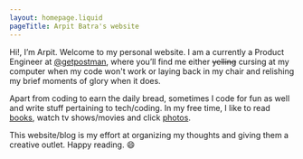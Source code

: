 ```yaml
---
layout: homepage.liquid
pageTitle: Arpit Batra's website
---
```

Hi!, I’m Arpit. Welcome to my personal website. I am a currently a Product Engineer at  [@getpostman](https://twitter.com/getpostman), where you’ll find me either ~~yelling~~ cursing at my computer when my code won't work or laying back in my chair and relishing my brief moments of glory when it does.

Apart from coding to earn the daily bread, sometimes I code for fun as well and write stuff pertaining to tech/coding.  In my free time, I like to read [books](http://goodreads.com/arpitbatra123), watch tv shows/movies and click [photos](https://photos.app.goo.gl/d9EWM23CzEtXen6y9).

This website/blog is my effort at organizing my thoughts and giving them a creative outlet. Happy reading. 😄